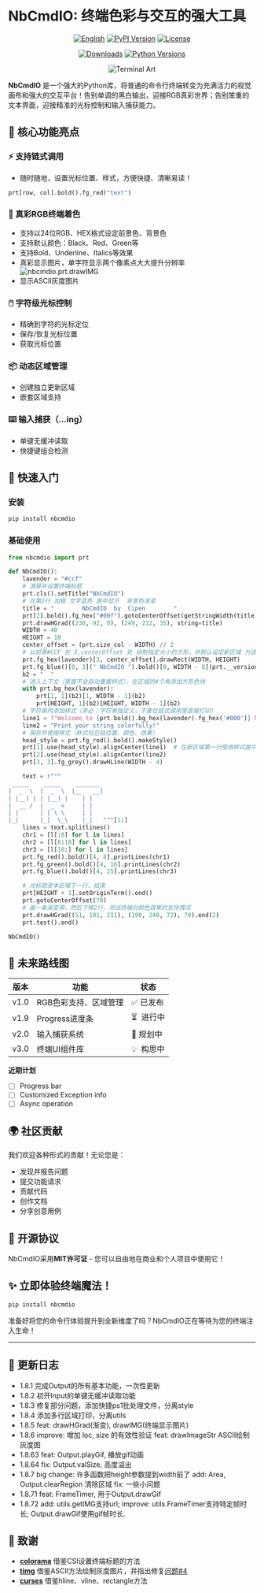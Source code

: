 # NbCmdIO: 终端色彩与交互的强大工具

<div align="center">

[![English](https://img.shields.io/badge/Readme-English-blue?style=for-the-badge&logo=googledocs&logoColor=white)](https://github.com/YXPHOPE/NbCmdIO/blob/main/README.en.md)
[![PyPI Version](https://img.shields.io/pypi/v/nbcmdio?style=for-the-badge&logo=pypi)](https://pypi.org/project/nbcmdio/)
[![License](https://img.shields.io/pypi/l/nbcmdio?style=for-the-badge&logo=opensourceinitiative)](https://github.com/YXPHOPE/NbCmdIO/blob/main/LICENSE)

[![Downloads](https://img.shields.io/pypi/dm/nbcmdio?style=for-the-badge&logo=hono)](https://pypi.org/project/nbcmdio/)
[![Python Versions](https://img.shields.io/pypi/pyversions/nbcmdio?style=for-the-badge&logo=python)](https://www.python.org/)

![Terminal Art](./assets/NbCmdIO.png)

</div>

**NbCmdIO** 是一个强大的Python库，将普通的命令行终端转变为充满活力的视觉画布和强大的交互平台！告别单调的黑白输出，迎接RGB真彩世界；告别笨重的文本界面，迎接精准的光标控制和输入捕获能力。

## 🌟 核心功能亮点

### ⚡ 支持链式调用

- 随时随地，设置光标位置、样式，方便快捷、清晰易读！

```python
prt[row, col].bold().fg_red("text")
```

### 🎨 真彩RGB终端着色

- 支持以24位RGB、HEX格式设定前景色、背景色
- 支持默认颜色：Black、Red、Green等
- 支持Bold、Underline、Italics等效果
- 真彩显示图片，单字符显示两个像素点大大提升分辨率
  ![nbcmdio.prt.drawIMG](./assets/drawDoraemon.png)
- 显示ASCII灰度图片

### 🖱️ 字符级光标控制

- 精确到字符的光标定位
- 保存/恢复光标位置
- 获取光标位置

### 📦 动态区域管理

- 创建独立更新区域
- 嵌套区域支持

### ⌨️ 输入捕获（...ing）

- 单键无缓冲读取
- 快捷键组合检测

## 🚀 快速入门

### 安装

```bash
pip install nbcmdio
```

### 基础使用

```python
from nbcmdio import prt

def NbCmdIO():
    lavender = "#ccf"
    # 清屏并设置终端标题
    prt.cls().setTitle("NbCmdIO")
    # 在第2行 加粗 文字蓝色 居中显示  背景色渐变
    title = "        NbCmdIO  by  Cipen        "
    prt[2].bold().fg_hex("#00f").gotoCenterOffset(getStringWidth(title))
    prt.drawHGrad((230, 92, 0), (249, 212, 35), string=title)
    WIDTH = 40
    HEIGHT = 10
    center_offset = (prt.size_col - WIDTH) // 2
    # 以前景#CCF 在 3,centerOffset 处 绘制指定大小的方形，并默认设定新区域 为该方形
    prt.fg_hex(lavender)[3, center_offset].drawRect(WIDTH, HEIGHT)
    prt.fg_blue()[0, 3](" NbCmdIO ").bold()[0, WIDTH - 8](prt.__version__)
    b2 = "  "
    # 进入上下文（里面不会自动重置样式），在区域的4个角添加方形色块
    with prt.bg_hex(lavender):
        prt[1, 1](b2)[1, WIDTH - 1](b2)
        prt[HEIGHT, 1](b2)[HEIGHT, WIDTH - 1](b2)
    # 字符串内添加样式（务必：字符单独定义，不要在链式调用里直接打印）
    line1 = f"Welcome to {prt.bold().bg_hex(lavender).fg_hex('#000')} NbCmdIO "
    line2 = "Print your string colorfully!"
    # 保存并使用样式（样式将包括位置、颜色、效果）
    head_style = prt.fg_red().bold().makeStyle()
    prt[1].use(head_style).alignCenter(line1)  # 在新区域第一行使用样式居中显示文本
    prt[2].use(head_style).alignCenter(line2)
    prt[3, 3].fg_grey().drawHLine(WIDTH - 4)

    text = r"""
 _____    _____    _______ 
|  _  \  |  _  \  |__   __|
| |__) | | |__) |    | |   
|  __ /  |  _  <     | |   
| |      | | \ \     | |   
|_|      |_|  \_\    |_|   """[1:]
    lines = text.splitlines()
    chr1 = [l[:8] for l in lines]
    chr2 = [l[8:18] for l in lines]
    chr3 = [l[18:] for l in lines]
    prt.fg_red().bold()[4, 8].printLines(chr1)
    prt.fg_green().bold()[4, 16].printLines(chr2)
    prt.fg_blue().bold()[4, 25].printLines(chr3)

    # 光标跳至本区域下一行，结束
    prt[HEIGHT + 1].setOriginTerm().end()
    prt.gotoCenterOffset(70)
    # 画一条渐变带，然后下移2行，测试终端对颜色效果的支持情况
    prt.drawHGrad((51, 101, 211), (190, 240, 72), 70).end(2)
    prt.test().end()

NbCmdIO()
```

## 🔮 未来路线图

| 版本 | 功能                  | 状态        |
| ---- | --------------------- | ----------- |
| v1.0 | RGB色彩支持、区域管理 | ✅ 已发布   |
| v1.9 | Progress进度条        | ⏳  进行中 |
| v2.0 | 输入捕获系统          | 📅 规划中   |
| v3.0 | 终端UI组件库          | 💡  构思中 |

**近期计划**

* [ ] Progress bar
* [ ] Customized Exception info
* [ ] Async operation

## 🌍 社区贡献

我们欢迎各种形式的贡献！无论您是：

- 发现并报告问题
- 提交功能请求
- 贡献代码
- 创作文档
- 分享创意用例

## 📜 开源协议

NbCmdIO采用**MIT许可证** - 您可以自由地在商业和个人项目中使用它！

## ✨ 立即体验终端魔法！

```bash
pip install nbcmdio
```

准备好将您的命令行体验提升到全新维度了吗？NbCmdIO正在等待为您的终端注入生命！

---

## 📜 更新日志

- 1.8.1 完成Output的所有基本功能，一次性更新
- 1.8.2 初开Input的单键无缓冲读取功能
- 1.8.3 修复部分问题，添加快捷ps1批处理文件，分离style
- 1.8.4 添加多行区域打印，分离utils
- 1.8.5 feat: drawHGrad(渐变), drawIMG(终端显示图片)
- 1.8.6 improve: 增加 loc, size 的有效性验证
  feat: drawImageStr ASCII绘制灰度图
- 1.8.63 feat: Output.playGif, 播放gif动画
- 1.8.64 fix: Output.valSize, 高度溢出
- 1.8.7 big change: 许多函数把height参数提到width前了
  add: Area, Output.clearRegion 清除区域
  fix: 一些小问题
- 1.8.71 feat: FrameTimer, 用于Output.drawGif
- 1.8.72 add: utils.getIMG支持url;
  improve: utils.FrameTimer支持特定帧时长; Output.drawGif使用gif帧时长.

## 🙏 致谢

- **[colorama](https://github.com/tartley/colorama)** 借鉴CSI设置终端标题的方法
- **[timg](https://github.com/adzierzanowski/timg)** 借鉴ASCII方法绘制灰度图片，并指出修复[问题#4](https://github.com/adzierzanowski/timg/issues/4)
- **[curses](https://github.com/zephyrproject-rtos/windows-curses)** 借鉴hline、vline、rectangle方法
